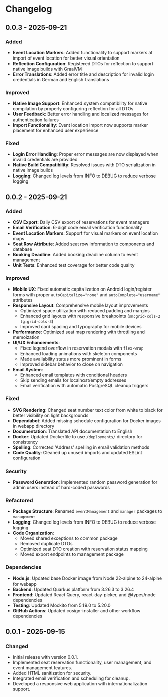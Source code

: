 # Changelog

## 0.0.3 - 2025-09-21

### Added
- **Event Location Markers**: Added functionality to support markers at import of event location for better visual orientation
- **Reflection Configuration**: Registered DTOs for reflection to support native image builds with GraalVM
- **Error Translations**: Added error title and description for invalid login credentials in German and English translations

### Improved
- **Native Image Support**: Enhanced system compatibility for native compilation by properly configuring reflection for all DTOs
- **User Feedback**: Better error handling and localized messages for authentication failures
- **Import Functionality**: Event location import now supports marker placement for enhanced user experience

### Fixed
- **Login Error Handling**: Proper error messages are now displayed when invalid credentials are provided
- **Native Build Compatibility**: Resolved issues with DTO serialization in native image builds
- **Logging**: Changed log levels from INFO to DEBUG to reduce verbose logging

## 0.0.2 - 2025-09-21

### Added
- **CSV Export**: Daily CSV export of reservations for event managers
- **Email Verification**: 6-digit code email verification functionality
- **Event Location Markers**: Support for visual markers on event location maps
- **Seat Row Attribute**: Added seat row information to components and database
- **Booking Deadline**: Added booking deadline column to event management
- **Unit Tests**: Enhanced test coverage for better code quality

### Improved
- **Mobile UX**: Fixed automatic capitalization on Android login/register forms with proper `autoCapitalize="none"` and `autoComplete="username"` attributes
- **Responsive Layout**: Comprehensive mobile layout improvements
  - Optimized space utilization with reduced padding and margins
  - Enhanced grid layouts with responsive breakpoints (`sm:grid-cols-2 lg:grid-cols-3`)
  - Improved card spacing and typography for mobile devices
- **Performance**: Optimized seat map rendering with throttling and memoization
- **UI/UX Enhancements**:
  - Fixed legend overflow in reservation modals with `flex-wrap`
  - Enhanced loading animations with skeleton components
  - Made availability status more prominent in forms
  - Improved sidebar behavior to close on navigation
- **Email System**: 
  - Enhanced email templates with conditional headers
  - Skip sending emails for localhost/empty addresses
  - Email verification with automatic PostgreSQL cleanup triggers

### Fixed
- **SVG Rendering**: Changed seat number text color from white to black for better visibility on light backgrounds
- **Dependabot**: Added missing schedule configuration for Docker images in webapp directory
- **Documentation**: Translated API documentation to English
- **Docker**: Updated Dockerfile to use `/deployments/` directory for consistency
- **Spelling**: Corrected 'Address' spelling in email validation methods
- **Code Quality**: Cleaned up unused imports and updated ESLint configuration

### Security
- **Password Generation**: Implemented random password generation for admin users instead of hard-coded passwords

### Refactored
- **Package Structure**: Renamed `eventManagement` and `manager` packages to `management`
- **Logging**: Changed log levels from INFO to DEBUG to reduce verbose logging
- **Code Organization**: 
  - Moved shared exceptions to common package
  - Removed duplicate DTOs
  - Optimized seat DTO creation with reservation status mapping
  - Moved export endpoints to management package

### Dependencies
- **Node.js**: Updated base Docker image from Node 22-alpine to 24-alpine for webapp
- **Backend**: Updated Quarkus platform from 3.26.3 to 3.26.4
- **Frontend**: Updated React Query, react-day-picker, and @types/node dependencies
- **Testing**: Updated Mockito from 5.19.0 to 5.20.0
- **GitHub Actions**: Updated cosign-installer and other workflow dependencies

## 0.0.1 - 2025-09-15

### Changed
- Initial release with version 0.0.1.
- Implemented seat reservation functionality, user management, and event management features.
- Added HTML sanitization for security.
- Integrated email verification and scheduling for cleanup.
- Developed a responsive web application with internationalization support.
